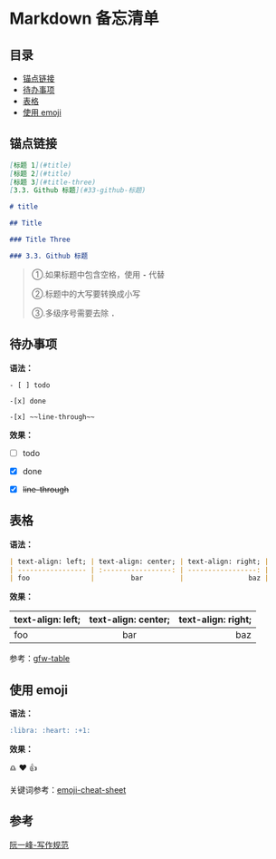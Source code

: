 # Markdown 备忘清单

## 目录

- [锚点链接](##锚点链接)
- [待办事项](##待办事项)
- [表格](##表格)
- [使用 emoji](##使用-emoji)

## 锚点链接

```md
[标题 1](#title)
[标题 2](#title)
[标题 3](#title-three)
[3.3. Github 标题](#33-github-标题)

# title

## Title

### Title Three

### 3.3. Github 标题
```

> ①.如果标题中包含空格，使用 **`-`** 代替
>
> ②.标题中的大写要转换成小写
>
> ③.多级序号需要去除 **`.`**

## 待办事项

**语法：**

`- [ ] todo`

`-[x] done`

`-[x] ~~line-through~~`

**效果：**

- [ ] todo

- [x] done

- [x] ~~line-through~~

## 表格

**语法：**

```md
| text-align: left; | text-align: center; | text-align: right; |
| ----------------- | :-----------------: | -----------------: |
| foo               |         bar         |                baz |
```

**效果：**

| text-align: left; | text-align: center; | text-align: right; |
| ----------------- | :-----------------: | -----------------: |
| foo               |         bar         |                baz |

参考：[gfw-table](https://github.github.com/gfm/#tables-extension-)

## 使用 emoji

**语法：**

```md
:libra: :heart: :+1:
```

**效果：**

:libra: :heart: :+1:

关键词参考：[emoji-cheat-sheet](https://www.webfx.com/tools/emoji-cheat-sheet/)

## 参考

[阮一峰-写作规范](https://github.com/ruanyf/document-style-guide)
